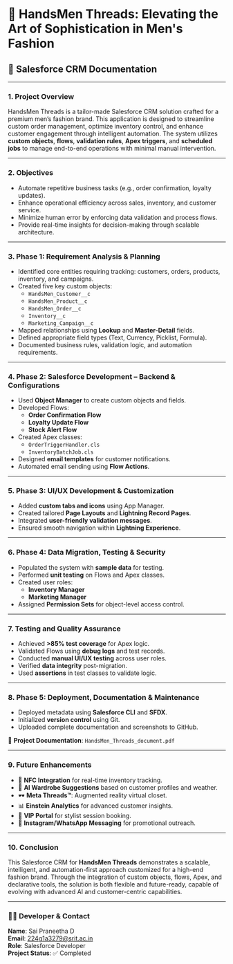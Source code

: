 # 👔 HandsMen Threads: Elevating the Art of Sophistication in Men's Fashion

## 📘 Salesforce CRM Documentation

---

### 1. Project Overview

HandsMen Threads is a tailor-made Salesforce CRM solution crafted for a premium men’s fashion brand. This application is designed to streamline custom order management, optimize inventory control, and enhance customer engagement through intelligent automation. The system utilizes **custom objects**, **flows**, **validation rules**, **Apex triggers**, and **scheduled jobs** to manage end-to-end operations with minimal manual intervention.

---

### 2. Objectives

- Automate repetitive business tasks (e.g., order confirmation, loyalty updates).  
- Enhance operational efficiency across sales, inventory, and customer service.  
- Minimize human error by enforcing data validation and process flows.  
- Provide real-time insights for decision-making through scalable architecture.  

---

### 3. Phase 1: Requirement Analysis & Planning

- Identified core entities requiring tracking: customers, orders, products, inventory, and campaigns.  
- Created five key custom objects:  
  - `HandsMen_Customer__c`  
  - `HandsMen_Product__c`  
  - `HandsMen_Order__c`  
  - `Inventory__c`  
  - `Marketing_Campaign__c`  
- Mapped relationships using **Lookup** and **Master-Detail** fields.  
- Defined appropriate field types (Text, Currency, Picklist, Formula).  
- Documented business rules, validation logic, and automation requirements.  

---

### 4. Phase 2: Salesforce Development – Backend & Configurations

- Used **Object Manager** to create custom objects and fields.  
- Developed Flows:  
  - **Order Confirmation Flow**  
  - **Loyalty Update Flow**  
  - **Stock Alert Flow**  
- Created Apex classes:  
  - `OrderTriggerHandler.cls`  
  - `InventoryBatchJob.cls`  
- Designed **email templates** for customer notifications.  
- Automated email sending using **Flow Actions**.  

---

### 5. Phase 3: UI/UX Development & Customization

- Added **custom tabs and icons** using App Manager.  
- Created tailored **Page Layouts** and **Lightning Record Pages**.  
- Integrated **user-friendly validation messages**.  
- Ensured smooth navigation within **Lightning Experience**.  

---

### 6. Phase 4: Data Migration, Testing & Security

- Populated the system with **sample data** for testing.  
- Performed **unit testing** on Flows and Apex classes.  
- Created user roles:  
  - **Inventory Manager**  
  - **Marketing Manager**  
- Assigned **Permission Sets** for object-level access control.  

---

### 7. Testing and Quality Assurance

- Achieved **>85% test coverage** for Apex logic.  
- Validated Flows using **debug logs** and test records.  
- Conducted **manual UI/UX testing** across user roles.  
- Verified **data integrity** post-migration.  
- Used **assertions** in test classes to validate logic.  

---

### 8. Phase 5: Deployment, Documentation & Maintenance

- Deployed metadata using **Salesforce CLI** and **SFDX**.  
- Initialized **version control** using Git.  
- Uploaded complete documentation and screenshots to GitHub.

📂 **Project Documentation**: `HandsMen_Threads_document.pdf`

---

### 9. Future Enhancements

- 🔗 **NFC Integration** for real-time inventory tracking.  
- 🧠 **AI Wardrobe Suggestions** based on customer profiles and weather.  
- 🕶️ **Meta Threads™**: Augmented reality virtual closet.  
- 📊 **Einstein Analytics** for advanced customer insights.  
- 👔 **VIP Portal** for stylist session booking.  
- 📱 **Instagram/WhatsApp Messaging** for promotional outreach.  

---

### 10. Conclusion

This Salesforce CRM for **HandsMen Threads** demonstrates a scalable, intelligent, and automation-first approach customized for a high-end fashion brand. Through the integration of custom objects, flows, Apex, and declarative tools, the solution is both flexible and future-ready, capable of evolving with advanced AI and customer-centric capabilities.

---

### 👨‍💻 Developer & Contact  
**Name**: Sai Praneetha D  
**Email**: 224g1a3279@srit.ac.in  
**Role**: Salesforce Developer  
**Project Status**: ✅ Completed  
